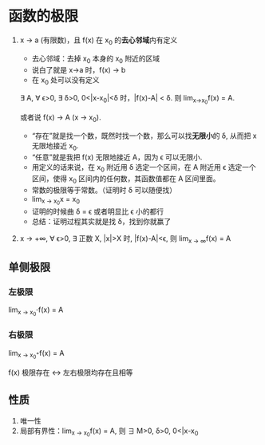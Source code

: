 # 函数的极限
1. x → a (有限数)，且 f(x) 在 x<sub>0</sub> 的**去心邻域**内有定义
    * 去心邻域：去掉 x<sub>0</sub> 本身的 x<sub>0</sub> 附近的区域
    * 说白了就是 x→a 时，f(x) → b
    * 在 x<sub>0</sub> 处可以没有定义

    ∃ A, ∀ ϵ>0, ∃ δ>0, 0<|x-x<sub>0</sub>|<δ 时，|f(x)-A| < δ.
    则 lim<sub>x→x<sub>0</sub></sub>f(x) = A.

    或者说 f(x) → A (x → x<sub>0</sub>).
    * “存在”就是找一个数，既然时找一个数，那么可以找**无限小**的 δ, 从而把 x 无限地接近 x<sub>0</sub>.
    * “任意”就是我把 f(x) 无限地接近 A，因为 ϵ 可以无限小.
    * 用定义的话来说，在 x<sub>0</sub> 附近用 δ 选定一个区间，在 A 附近用 ϵ 选定一个区间，使得 x<sub>0</sub> 区间内的任何数，其函数值都在 A 区间里面。
    * 常数的极限等于常数。（证明时 δ 可以随便找）
    * lim<sub>x → x<sub>0</sub></sub>x = x<sub>0</sub>
    * 证明的时候曲 δ = ϵ 或者明显比 ϵ 小的都行
    * 总结：证明过程其实就是找 δ，找到你就赢了

2. x → +∞, ∀ ϵ>0, ∃ 正数 X, |x|>X 时, |f(x)-A|<ϵ, 则 lim<sub>x → ∞</sub>f(x) = A

## 单侧极限
### 左极限
lim<sub>x → x<sub>0</sub><sup>-</sup></sub>f(x) = A

### 右极限
lim<sub>x → x<sub>0</sub><sup>+</sup></sub>f(x) = A

f(x) 极限存在 ↔ 左右极限均存在且相等

## 性质
1. 唯一性
2. 局部有界性：lim<sub>x → x<sub>0</sub></sub>f(x) = A, 则 ∃ M>0, δ>0, 0<|x-x<sub>0</sub>